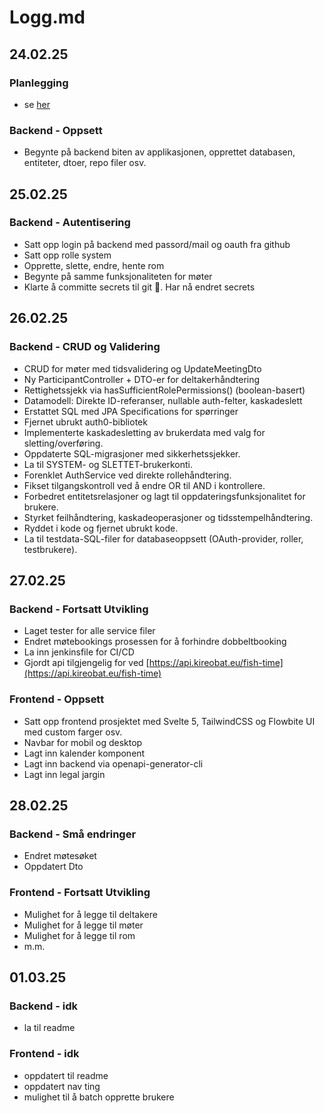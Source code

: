 # Logg.md

## 24.02.25

### Planlegging

- se [her](https://github.com/Kireobat/testfagprove/blob/master/docs/plan.md)

### Backend - Oppsett

- Begynte på backend biten av applikasjonen, opprettet databasen, entiteter, dtoer, repo filer osv.

## 25.02.25

### Backend - Autentisering

- Satt opp login på backend med passord/mail og oauth fra github
- Satt opp rolle system
- Opprette, slette, endre, hente rom
- Begynte på samme funksjonaliteten for møter
- Klarte å committe secrets til git 🤡. Har nå endret secrets

## 26.02.25

### Backend - CRUD og Validering

- CRUD for møter med tidsvalidering og UpdateMeetingDto
- Ny ParticipantController + DTO-er for deltakerhåndtering
- Rettighetssjekk via hasSufficientRolePermissions() (boolean-basert)
- Datamodell: Direkte ID-referanser, nullable auth-felter, kaskadeslett
- Erstattet SQL med JPA Specifications for spørringer
- Fjernet ubrukt auth0-bibliotek
- Implementerte kaskadesletting av brukerdata med valg for sletting/overføring.
- Oppdaterte SQL-migrasjoner med sikkerhetssjekker.
- La til SYSTEM- og SLETTET-brukerkonti.
- Forenklet AuthService ved direkte rollehåndtering.
- Fikset tilgangskontroll ved å endre OR til AND i kontrollere.
- Forbedret entitetsrelasjoner og lagt til oppdateringsfunksjonalitet for brukere.
- Styrket feilhåndtering, kaskadeoperasjoner og tidsstempelhåndtering.
- Ryddet i kode og fjernet ubrukt kode.
- La til testdata-SQL-filer for databaseoppsett (OAuth-provider, roller, testbrukere).

## 27.02.25

### Backend - Fortsatt Utvikling

- Laget tester for alle service filer
- Endret møtebookings prosessen for å forhindre dobbeltbooking
- La inn jenkinsfile for CI/CD
- Gjordt api tilgjengelig for ved [https://api.kireobat.eu/fish-time](https://api.kireobat.eu/fish-time)

### Frontend - Oppsett

- Satt opp frontend prosjektet med Svelte 5, TailwindCSS og Flowbite UI med custom farger osv.
- Navbar for mobil og desktop
- Lagt inn kalender komponent
- Lagt inn backend via openapi-generator-cli
- Lagt inn legal jargin

## 28.02.25

### Backend - Små endringer

- Endret møtesøket
- Oppdatert Dto
  
### Frontend - Fortsatt Utvikling

- Mulighet for å legge til deltakere
- Mulighet for å legge til møter
- Mulighet for å legge til rom
- m.m.

## 01.03.25

### Backend - idk

- la til readme

### Frontend - idk

- oppdatert til readme
- oppdatert nav ting
- mulighet til å batch opprette brukere
